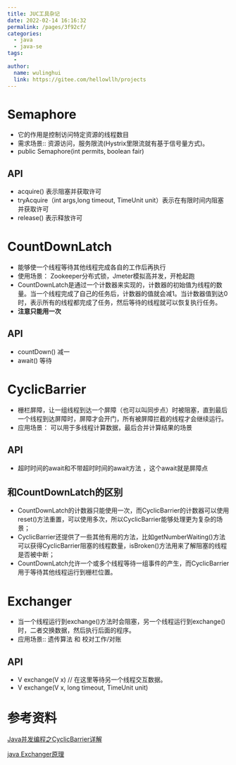 ```yaml
---
title: JUC工具杂记
date: 2022-02-14 16:16:32
permalink: /pages/3f92cf/
categories:
  - java
  - java-se
tags:
  - 
author: 
  name: wulinghui
  link: https://gitee.com/hellowllh/projects
---
```

# Semaphore

- 它的作用是控制访问特定资源的线程数目
- 需求场景:: 资源访问，服务限流(Hystrix里限流就有基于信号量方式)。
- public Semaphore(int permits, boolean fair)

## API

- acquire() 表示阻塞并获取许可
- tryAcquire（int args,long timeout, TimeUnit unit）表示在有限时间内阻塞并获取许可
- release() 表示释放许可



# CountDownLatch

- 能够使一个线程等待其他线程完成各自的工作后再执行
- 使用场景： Zookeeper分布式锁，Jmeter模拟高并发，开枪起跑
- CountDownLatch是通过一个计数器来实现的，计数器的初始值为线程的数量。当一个线程完成了自己的任务后，计数器的值就会减1。当计数器值到达0时，表示所有的线程都完成了任务，然后等待的线程就可以恢复执行任务。
- **注意只能用一次**

## API

- countDown() 减一
- await() 等待

# CyclicBarrier

- 栅栏屏障，让一组线程到达一个屏障（也可以叫同步点）时被阻塞，直到最后一个线程到达屏障时，屏障才会开门，所有被屏障拦截的线程才会继续运行。
- 应用场景： 可以用于多线程计算数据，最后合并计算结果的场景

## API

- 超时时间的await和不带超时时间的await方法 ，这个await就是屏障点

## 和CountDownLatch的区别

- CountDownLatch的计数器只能使用一次，而CyclicBarrier的计数器可以使用reset()方法重置，可以使用多次，所以CyclicBarrier能够处理更为复杂的场景；
- CyclicBarrier还提供了一些其他有用的方法，比如getNumberWaiting()方法可以获得CyclicBarrier阻塞的线程数量，isBroken()方法用来了解阻塞的线程是否被中断；
- CountDownLatch允许一个或多个线程等待一组事件的产生，而CyclicBarrier用于等待其他线程运行到栅栏位置。

# Exchanger

- 当一个线程运行到exchange()方法时会阻塞，另一个线程运行到exchange()时，二者交换数据，然后执行后面的程序。
- 应用场景:: 遗传算法 和 校对工作/对账

## API

- V exchange(V x)   // 在这里等待另一个线程交互数据。
- V exchange(V x, long timeout, TimeUnit unit)







# 参考资料

[Java并发编程之CyclicBarrier详解](https://blog.csdn.net/qq_38293564/article/details/80558157)

[java Exchanger原理](https://blog.csdn.net/coslay/article/details/45242581)

